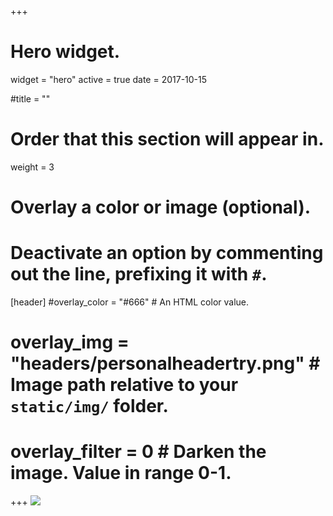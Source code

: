 +++
# Hero widget.
widget = "hero"
active = true
date = 2017-10-15

#title = ""

# Order that this section will appear in.
weight = 3

# Overlay a color or image (optional).
# Deactivate an option by commenting out the line, prefixing it with `#`.

[header]
#overlay_color = "#666"  # An HTML color value.
#  overlay_img = "headers/personalheadertry.png"  # Image path relative to your `static/img/` folder.
#  overlay_filter = 0  # Darken the image. Value in range 0-1.





+++
![](img/headers/personalheader2.png)

